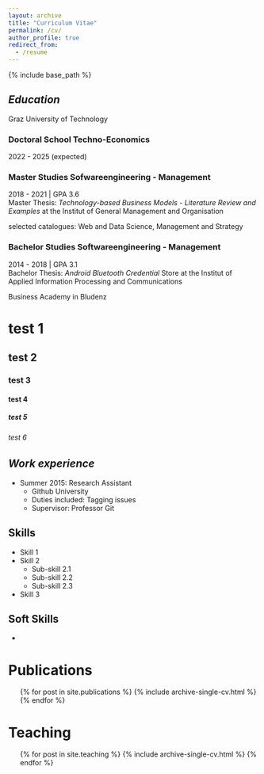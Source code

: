 ```yaml
---
layout: archive
title: "Curriculum Vitae"
permalink: /cv/
author_profile: true
redirect_from:
  - /resume
---
```


{% include base_path %}

## *Education*

Graz University of Technology
### Doctoral School Techno-Economics
  2022 - 2025 (expected)

### Master Studies Sofwareengineering - Management
  2018 - 2021 | GPA 3.6 <br />
  Master Thesis: *Technology-based Business Models - Literature Review and Examples* at the Institut of General Management and Organisation

  selected catalogues: Web and Data Science, Management and Strategy

### Bachelor Studies Softwareengineering - Management
  2014 - 2018 | GPA 3.1 <br />
  Bachelor Thesis: *Android Bluetooth Credential* Store at the Institut of Applied Information Processing and Communications

Business Academy in Bludenz
# test 1
## test 2
### test 3
#### test 4
##### test 5
###### test 6

## *Work experience*

* Summer 2015: Research Assistant
  * Github University
  * Duties included: Tagging issues
  * Supervisor: Professor Git

  
## Skills

* Skill 1
* Skill 2
  * Sub-skill 2.1
  * Sub-skill 2.2
  * Sub-skill 2.3
* Skill 3

## Soft Skills

* 

Publications
======
  <ul>{% for post in site.publications %}
    {% include archive-single-cv.html %}
  {% endfor %}</ul>
  
<!-- Talks
======
  <ul>{% for post in site.talks %}
    {% include archive-single-talk-cv.html %}
  {% endfor %}</ul> -->
  
Teaching
======
  <ul>{% for post in site.teaching %}
    {% include archive-single-cv.html %}
  {% endfor %}</ul>
  
<!-- Service and leadership
======
* Currently signed in to 43 different slack teams -->

